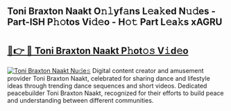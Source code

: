 ## Toni Braxton Naakt O𝚗𝚕yf𝚊ns L𝚎a𝚔ed N𝚞𝚍es - Part-ISH P𝚑𝚘tos Vi𝚍𝚎o - H𝚘𝚝 Part L𝚎a𝚔s xAGRU

# <h2><a href="http://kfcqh6e.oniu.top/?m=Toni+Braxton+Naakt">🔗👉 🔴 Toni Braxton Naakt P𝚑ot𝚘𝚜 V𝚒d𝚎o</a></h2>

[![Toni Braxton Naakt Nu𝚍e𝚜](https://i.imgur.com/0qMVB7G.gif)](http://kfcqh6e.oniu.top/?m=Toni+Braxton+Naakt)
Digital content creator and amusement provider Toni Braxton Naakt, celebrated for sharing dance and lifestyle ideas through trending dance sequences and short videos. Dedicated peacebuilder Toni Braxton Naakt, recognized for their efforts to build peace and understanding between different communities.  
